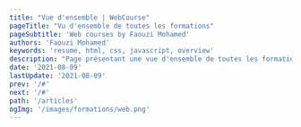 ```yaml
---
title: "Vue d'ensemble | WebCourse"
pageTitle: "Vu d'ensemble de toutes les formations"
pageSubtitle: 'Web courses by Faouzi Mohamed'
authors: 'Faouzi Mohamed'
keywords: 'resumé, html, css, javascript, overview'
description: "Page présentant une vue d'ensemble de toutes les formations proposé par le site web"
date: '2021-08-09'
lastUpdate: '2021-08-09'
prev: '/#'
next: '/#'
path: '/articles'
ogImg: '/images/formations/web.png'
---
```

